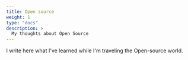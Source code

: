 ```yaml
---
title: Open source
weight: 1
type: "docs"
description: >
  My thoughts about Open Source
---
```


I write here what I've learned while I'm traveling the Open-source world.
